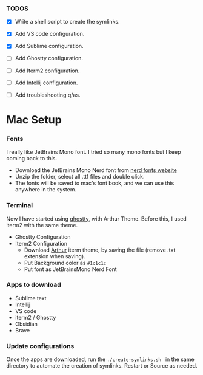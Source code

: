 ### TODOS
- [x] Write a shell script to create the symlinks.
- [x] Add VS code configuration.
- [x] Add Sublime configuration.
- [ ] Add Ghostty configuration.
- [ ] Add Iterm2 configuration.
- [ ] Add Intellij configuration.
- [ ] Add troubleshooting q/as.


# Mac Setup

### Fonts
I really like JetBrains Mono font. I tried so many mono fonts but I keep coming back to this. 

- Download the JetBrains Mono Nerd font from [nerd fonts website](https://www.nerdfonts.com/font-downloads)
- Unzip the folder, select all .ttf files and double click.
- The fonts will be saved to mac's font book, and we can use this anywhere in the system.


### Terminal
Now I have started using [ghostty](https://ghostty.org/), with Arthur Theme. Before this, I used iterm2 with the same theme.
- Ghostty Configuration 
- Iterm2 Configuration
    - Download [Arthur](https://raw.githubusercontent.com/mbadolato/iTerm2-Color-Schemes/master/schemes/Arthur.itermcolors) iterm theme, by saving the file (remove .txt extension when saving).
    - Put Background color as `#1c1c1c`
    - Put font as JetBrainsMono Nerd Font

### Apps to download
- Sublime text
- Intellij
- VS code
- iterm2 / Ghostty
- Obsidian
- Brave


### Update configurations
Once the apps are downloaded, run the `./create-symlinks.sh ` in the same directory to automate the creation of symlinks. Restart or Source as needed.


